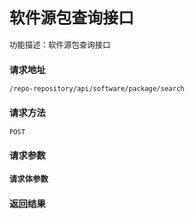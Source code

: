 # 软件源包查询接口
功能描述：软件源包查询接口

### 请求地址
```
/repo-repository/api/software/package/search
```

### 请求方法
`POST`
### 请求参数



#### 请求体参数
### 返回结果

